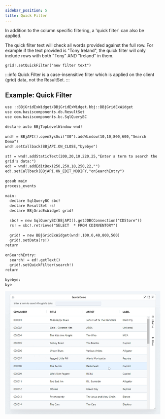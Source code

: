 ```yaml
---
sidebar_position: 5
title: Quick Filter
---
```


In addition to the column specific filtering, a 'quick filter' can also be applied.

The quick filter text will check all words provided against the full row. For example if the text provided is "Tony Ireland", the quick filter will only include rows with both "Tony" AND "Ireland" in them.

```bbj
grid!.setQuickFilter("new filter text")
```

:::info
Quick Filter is a case-insensitive filter which is applied on the client (grid) data, not the ResultSet.
:::

## Example: Quick Filter

```bbj
use ::BBjGridExWidget/BBjGridExWidget.bbj::BBjGridExWidget
use com.basiscomponents.db.ResultSet
use com.basiscomponents.bc.SqlQueryBC

declare auto BBjTopLevelWindow wnd!

wnd! = BBjAPI().openSysGui("X0").addWindow(10,10,800,600,"Search Demo")
wnd!.setCallback(BBjAPI.ON_CLOSE,"byebye")

st! = wnd!.addStaticText(200,20,10,220,25,"Enter a term to search the grid's data:")
ed! = wnd!.addEditBox(250,250,10,250,22,"")
ed!.setCallback(BBjAPI.ON_EDIT_MODIFY,"onSearchEntry")

gosub main
process_events

main:
  declare SqlQueryBC sbc!
  declare ResultSet rs!
  declare BBjGridExWidget grid!

  sbc! = new SqlQueryBC(BBjAPI().getJDBCConnection("CDStore"))
  rs! = sbc!.retrieve("SELECT  * FROM CDINVENTORY")

  grid! = new BBjGridExWidget(wnd!,100,0,40,800,560)
  grid!.setData(rs!)
return

onSearchEntry:
  search! = ed!.getText()
  grid!.setQuickFilter(search!)
return

byebye:
bye
```

![BBjGridExWidget - Quick Filter](./assets/quick-filter.gif)

